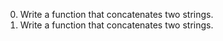 0. Write a function that concatenates two strings.
1. Write a function that concatenates two strings.
